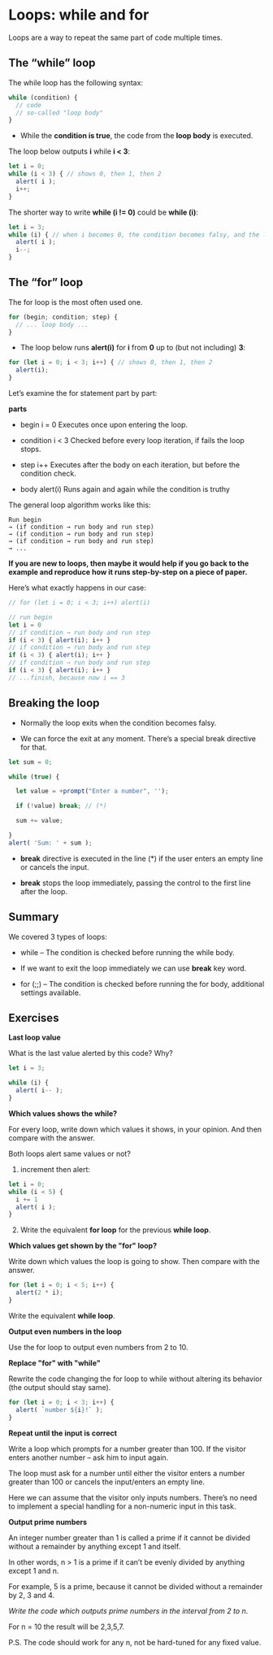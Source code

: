 # Loops: while and for

Loops are a way to repeat the same part of code multiple times.

## The “while” loop

The while loop has the following syntax:

```javascript
while (condition) {
  // code
  // so-called "loop body"
}
```

* While the **condition is true**, the code from the **loop body** is executed.

The loop below outputs **i** while **i < 3**:

```javascript
let i = 0;
while (i < 3) { // shows 0, then 1, then 2
  alert( i );
  i++;
}
```

The shorter way to write **while (i != 0)** could be **while (i)**:

```javascript
let i = 3;
while (i) { // when i becomes 0, the condition becomes falsy, and the loop stops
  alert( i );
  i--;
}
```

## The “for” loop

The for loop is the most often used one.

```javascript
for (begin; condition; step) {
  // ... loop body ...
}
```

* The loop below runs **alert(i)** for **i** from **0** up to (but not including) **3**:

```javascript
for (let i = 0; i < 3; i++) { // shows 0, then 1, then 2
  alert(i);
}
```

Let’s examine the for statement part by part:

**parts**

* begin 	i = 0 	Executes once upon entering the loop.

* condition 	i < 3 	Checked before every loop iteration, if fails the loop stops.

* step 	i++ 	Executes after the body on each iteration, but before the condition check.

* body 	alert(i) 	Runs again and again while the condition is truthy

The general loop algorithm works like this:

```code
Run begin
→ (if condition → run body and run step)
→ (if condition → run body and run step)
→ (if condition → run body and run step)
→ ...
```

**If you are new to loops, then maybe it would help if you go back to the example and reproduce how it runs step-by-step on a piece of paper.**

Here’s what exactly happens in our case:

```javascript
// for (let i = 0; i < 3; i++) alert(i)

// run begin
let i = 0
// if condition → run body and run step
if (i < 3) { alert(i); i++ }
// if condition → run body and run step
if (i < 3) { alert(i); i++ }
// if condition → run body and run step
if (i < 3) { alert(i); i++ }
// ...finish, because now i == 3
```

## Breaking the loop

* Normally the loop exits when the condition becomes falsy.

* We can force the exit at any moment. There’s a special break directive for that.

```javascript
let sum = 0;

while (true) {

  let value = +prompt("Enter a number", '');

  if (!value) break; // (*)

  sum += value;

}
alert( 'Sum: ' + sum );
```

* **break** directive is executed in the line (*) if the user enters an empty line or cancels the input.

* **break** stops the loop immediately, passing the control to the first line after the loop.

## Summary

We covered 3 types of loops:

* while – The condition is checked before running the while body.

* If we want to exit the loop immediately we can use **break** key word.

* for (;;) – The condition is checked before running the for body, additional settings available.

## Exercises

**Last loop value**

What is the last value alerted by this code? Why?

```javascript
let i = 3;

while (i) {
  alert( i-- );
}
```

**Which values shows the while?**

For every loop, write down which values it shows, in your opinion. And then compare with the answer.

Both loops alert same values or not?

1. increment then alert:

```javascript
let i = 0;
while (i < 5) {
  i += 1
  alert( i );
}
```

2. Write the equivalent **for loop** for the previous **while loop**.

**Which values get shown by the "for" loop?**

Write down which values the loop is going to show.
Then compare with the answer.

```javascript
for (let i = 0; i < 5; i++) {
  alert(2 * i);
}
```

Write the equivalent **while loop**.

**Output even numbers in the loop**

Use the for loop to output even numbers from 2 to 10.

**Replace "for" with "while"**

Rewrite the code changing the for loop to while without altering its behavior (the output should stay same).

```javascript
for (let i = 0; i < 3; i++) {
  alert( `number ${i}!` );
}
```

**Repeat until the input is correct**

Write a loop which prompts for a number greater than 100. If the visitor enters another number – ask him to input again.

The loop must ask for a number until either the visitor enters a number greater than 100 or cancels the input/enters an empty line.

Here we can assume that the visitor only inputs numbers. There’s no need to implement a special handling for a non-numeric input in this task.

**Output prime numbers**

An integer number greater than 1 is called a prime if it cannot be divided without a remainder by anything except 1 and itself.

In other words, n > 1 is a prime if it can’t be evenly divided by anything except 1 and n.

For example, 5 is a prime, because it cannot be divided without a remainder by 2, 3 and 4.

_Write the code which outputs prime numbers in the interval from 2 to n_.

For n = 10 the result will be 2,3,5,7.

P.S. The code should work for any n, not be hard-tuned for any fixed value.
